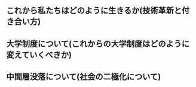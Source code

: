 ## これから私たちはどのように生きるか(技術革新と付き合い方)

## 大学制度について(これからの大学制度はどのように変えていくべきか)

## 中間層没落について(社会の二極化について)





